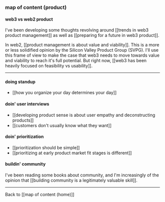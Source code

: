 ### map of content (product)

#### web3 vs web2 product

I've been developing some thoughts revolving around [[trends in web3 product management]] as well as [[preparing for a future in web3 product]].

In web2, [[product management is about value and viability]]. This is a more or less solidified opinion by the Silicon Valley Product Group (SVPG). I'll use this frame of view to make the case that web3 needs to move towards value and viability to reach it's full potential. But right now, [[web3 has been heavily focused on feasibility vs usability]].

---

#### doing standup

* [[how you organize your day determines your day]]

#### doin' user interviews

* [[developing product sense is about user empathy and deconstructing products]]
* [[customers don't usually know what they want]]

#### doin' prioritization

*  [[prioritization should be simple]]
* [[prioritizing at early product market fit stages is different]]

#### buildin' community

I've been reading some books about community, and I'm increasingly of the opinion that [[building community is a legitimately valuable skill]].

---

Back to [[map of content (home)]]





